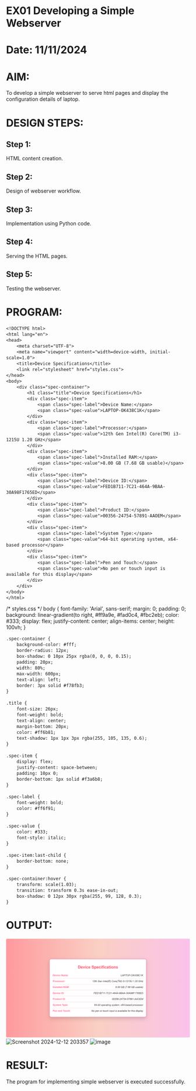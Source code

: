 # EX01 Developing a Simple Webserver

# Date: 11/11/2024
# AIM:
To develop a simple webserver to serve html pages and display the configuration details of laptop.

# DESIGN STEPS:
## Step 1:
HTML content creation.

## Step 2:
Design of webserver workflow.

## Step 3:
Implementation using Python code.

## Step 4:
Serving the HTML pages.

## Step 5:
Testing the webserver.

# PROGRAM:
    <!DOCTYPE html>
    <html lang="en">
    <head>
        <meta charset="UTF-8">
        <meta name="viewport" content="width=device-width, initial-scale=1.0">
        <title>Device Specifications</title>
        <link rel="stylesheet" href="styles.css">
    </head>
    <body>
        <div class="spec-container">
            <h1 class="title">Device Specifications</h1>
            <div class="spec-item">
                <span class="spec-label">Device Name:</span>
                <span class="spec-value">LAPTOP-OK438C1K</span>
            </div>
            <div class="spec-item">
                <span class="spec-label">Processor:</span>
                <span class="spec-value">12th Gen Intel(R) Core(TM) i3-1215U 1.20 GHz</span>
            </div>
            <div class="spec-item">
                <span class="spec-label">Installed RAM:</span>
                <span class="spec-value">8.00 GB (7.68 GB usable)</span>
            </div>
            <div class="spec-item">
                <span class="spec-label">Device ID:</span>
                <span class="spec-value">FED1B711-7C21-464A-9BAA-30A98F1765ED</span>
            </div>
            <div class="spec-item">
                <span class="spec-label">Product ID:</span>
                <span class="spec-value">00356-24754-57891-AAOEM</span>
            </div>
            <div class="spec-item">
                <span class="spec-label">System Type:</span>
                <span class="spec-value">64-bit operating system, x64-based processor</span>
            </div>
            <div class="spec-item">
                <span class="spec-label">Pen and Touch:</span>
                <span class="spec-value">No pen or touch input is available for this display</span>
            </div>
        </div>
    </body>
    </html>

/* styles.css */
    body {
        font-family: 'Arial', sans-serif;
        margin: 0;
        padding: 0;
        background: linear-gradient(to right, #ff9a9e, #fad0c4, #fbc2eb);
        color: #333;
        display: flex;
        justify-content: center;
        align-items: center;
        height: 100vh;
    }
    
    .spec-container {
        background-color: #fff;
        border-radius: 12px;
        box-shadow: 0 10px 25px rgba(0, 0, 0, 0.15);
        padding: 20px;
        width: 80%;
        max-width: 600px;
        text-align: left;
        border: 3px solid #f78fb3;
    }
    
    .title {
        font-size: 26px;
        font-weight: bold;
        text-align: center;
        margin-bottom: 20px;
        color: #ff6b81;
        text-shadow: 1px 1px 3px rgba(255, 105, 135, 0.6);
    }
    
    .spec-item {
        display: flex;
        justify-content: space-between;
        padding: 10px 0;
        border-bottom: 1px solid #f3a6b8;
    }
    
    .spec-label {
        font-weight: bold;
        color: #ff6f91;
    }
    
    .spec-value {
        color: #333;
        font-style: italic;
    }
    
    .spec-item:last-child {
        border-bottom: none;
    }
    
    .spec-container:hover {
        transform: scale(1.03);
        transition: transform 0.3s ease-in-out;
        box-shadow: 0 12px 30px rgba(255, 99, 128, 0.3);
    }

# OUTPUT:
![alt text](<Screenshot 2024-11-25 140940.png>)
![Screenshot 2024-12-12 203357](https://github.com/user-attachments/assets/829fe6b6-3e6c-4d2b-9c75-53202954d0ba)
![image](https://github.com/user-attachments/assets/0f006599-a309-44fa-a246-1cba5b460fcd)

# RESULT:
The program for implementing simple webserver is executed successfully.
